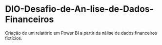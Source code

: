 # DIO-Desafio-de-An-lise-de-Dados-Financeiros
Criação de um relatório em Power BI a partir da nálise de dados financeiros fictícios.
